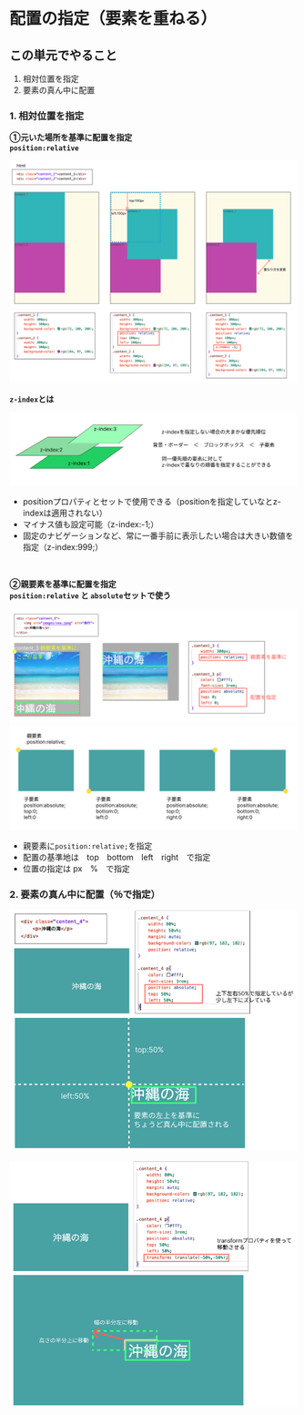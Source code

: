 # **配置の指定（要素を重ねる）**

## **この単元でやること**

1. 相対位置を指定
2. 要素の真ん中に配置

### **1. 相対位置を指定**

**①元いた場所を基準に配置を指定**  
**`position:relative`**  

![html](img/404_img01.png)
![html](img/404_img02.png)

**`z-index`とは**  

![html](img/404_img03.png)

- positionプロパティとセットで使用できる（positionを指定していなとz-indexは適用されない）
- マイナス値も設定可能（z-index:-1;）
- 固定のナビゲーションなど、常に一番手前に表示したい場合は大きい数値を指定（z-index:999;）

<br>

**②親要素を基準に配置を指定**  
**`position:relative` と `absolute`セットで使う**

![html](img/404_img04.png)
![html](img/404_img07.png)

- 親要素に`position:relative;`を指定
- 配置の基準地は　top　bottom　left　right　で指定  
- 位置の指定は px　%　で指定


### **2. 要素の真ん中に配置（％で指定）**

![html](img/404_img05.png)

![html](img/404_img06.png)